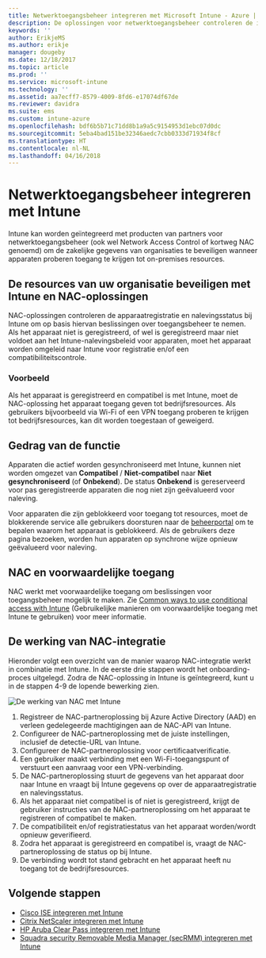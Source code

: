 ```yaml
---
title: Netwerktoegangsbeheer integreren met Microsoft Intune - Azure | Microsoft Docs
description: De oplossingen voor netwerktoegangsbeheer controleren de inschrijving en naleving voor apparaten met Intune. Netwerktoegangsbeheer omvat bepaald gedrag en werkt met voorwaardelijke toegang. Zie de stappen voor het onboarding-proces en een lijst met partneroplossingen.
keywords: ''
author: ErikjeMS
ms.author: erikje
manager: dougeby
ms.date: 12/18/2017
ms.topic: article
ms.prod: ''
ms.service: microsoft-intune
ms.technology: ''
ms.assetid: aa7ecff7-8579-4009-8fd6-e17074df67de
ms.reviewer: davidra
ms.suite: ems
ms.custom: intune-azure
ms.openlocfilehash: bdf6b5b71c71dd8b1a9a5c9154953d1ebc07d0dc
ms.sourcegitcommit: 5eba4bad151be32346aedc7cbb0333d71934f8cf
ms.translationtype: HT
ms.contentlocale: nl-NL
ms.lasthandoff: 04/16/2018
---
```

# <a name="network-access-control-nac-integration-with-intune"></a>Netwerktoegangsbeheer integreren met Intune

Intune kan worden geïntegreerd met producten van partners voor netwerktoegangsbeheer (ook wel Network Access Control of kortweg NAC genoemd) om de zakelijke gegevens van organisaties te beveiligen wanneer apparaten proberen toegang te krijgen tot on-premises resources.

## <a name="how-do-intune-and-nac-solutions-help-protect-your-organization-resources"></a>De resources van uw organisatie beveiligen met Intune en NAC-oplossingen

NAC-oplossingen controleren de apparaatregistratie en nalevingsstatus bij Intune om op basis hiervan beslissingen over toegangsbeheer te nemen. Als het apparaat niet is geregistreerd, of wel is geregistreerd maar niet voldoet aan het Intune-nalevingsbeleid voor apparaten, moet het apparaat worden omgeleid naar Intune voor registratie en/of een compatibiliteitscontrole.

### <a name="example"></a>Voorbeeld

Als het apparaat is geregistreerd en compatibel is met Intune, moet de NAC-oplossing het apparaat toegang geven tot bedrijfsresources. Als gebruikers bijvoorbeeld via Wi-Fi of een VPN toegang proberen te krijgen tot bedrijfsresources, kan dit worden toegestaan of geweigerd.

## <a name="feature-behaviors"></a>Gedrag van de functie

Apparaten die actief worden gesynchroniseerd met Intune, kunnen niet worden omgezet van **Compatibel** / **Niet-compatibel** naar **Niet gesynchroniseerd** (of **Onbekend**). De status **Onbekend** is gereserveerd voor pas geregistreerde apparaten die nog niet zijn geëvalueerd voor naleving.

Voor apparaten die zijn geblokkeerd voor toegang tot resources, moet de blokkerende service alle gebruikers doorsturen naar de [beheerportal](https://portal.manage.microsoft.com) om te bepalen waarom het apparaat is geblokkeerd.  Als de gebruikers deze pagina bezoeken, worden hun apparaten op synchrone wijze opnieuw geëvalueerd voor naleving.

## <a name="nac-and-conditional-access"></a>NAC en voorwaardelijke toegang

NAC werkt met voorwaardelijke toegang om beslissingen voor toegangsbeheer mogelijk te maken. Zie [Common ways to use conditional access with Intune](conditional-access-intune-common-ways-use.md) (Gebruikelijke manieren om voorwaardelijke toegang met Intune te gebruiken) voor meer informatie.

## <a name="how-the-nac-integration-works"></a>De werking van NAC-integratie

Hieronder volgt een overzicht van de manier waarop NAC-integratie werkt in combinatie met Intune. In de eerste drie stappen wordt het onboarding-proces uitgelegd. Zodra de NAC-oplossing in Intune is geïntegreerd, kunt u in de stappen 4-9 de lopende bewerking zien.

![De werking van NAC met Intune](./media/ca-intune-common-ways-2.png)

1. Registreer de NAC-partneroplossing bij Azure Active Directory (AAD) en verleen gedelegeerde machtigingen aan de NAC-API van Intune.
2. Configureer de NAC-partneroplossing met de juiste instellingen, inclusief de detectie-URL van Intune.
3. Configureer de NAC-partneroplossing voor certificaatverificatie.
4. Een gebruiker maakt verbinding met een Wi-Fi-toegangspunt of verstuurt een aanvraag voor een VPN-verbinding.
5. De NAC-partneroplossing stuurt de gegevens van het apparaat door naar Intune en vraagt bij Intune gegevens op over de apparaatregistratie en nalevingsstatus.
6. Als het apparaat niet compatibel is of niet is geregistreerd, krijgt de gebruiker instructies van de NAC-partneroplossing om het apparaat te registreren of compatibel te maken.
7. De compatibiliteit en/of registratiestatus van het apparaat worden/wordt opnieuw geverifieerd.
8. Zodra het apparaat is geregistreerd en compatibel is, vraagt de NAC-partneroplossing de status op bij Intune.
9. De verbinding wordt tot stand gebracht en het apparaat heeft nu toegang tot de bedrijfsresources.

## <a name="next-steps"></a>Volgende stappen

- [Cisco ISE integreren met Intune](http://www.cisco.com/c/en/us/td/docs/security/ise/2-1/admin_guide/b_ise_admin_guide_21/b_ise_admin_guide_20_chapter_01000.html)
- [Citrix NetScaler integreren met Intune](http://docs.citrix.com/en-us/netscaler-gateway/12/microsoft-intune-integration/configuring-network-access-control-device-check-for-netscaler-gateway-virtual-server-for-single-factor-authentication-deployment.html)
- [HP Aruba Clear Pass integreren met Intune](https://support.arubanetworks.com/Documentation/tabid/77/DMXModule/512/Command/Core_Download/Default.aspx?EntryId=23757)
- [Squadra security Removable Media Manager (secRMM) integreren met Intune](http://www.squadratechnologies.com/StaticContent/ProductDownload/secRMM/9.9.0.0/secRMMIntuneAccessControlSetupGuide.pdf)
